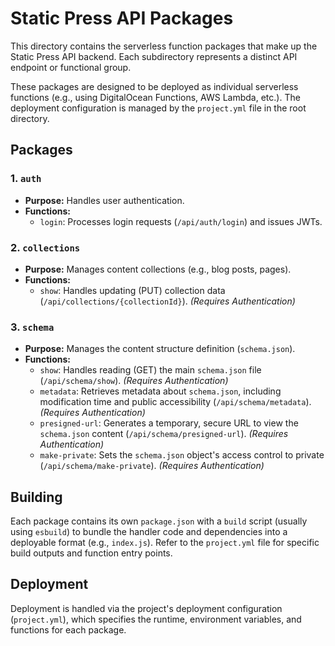 # Static Press API Packages

This directory contains the serverless function packages that make up the Static Press API backend. Each subdirectory represents a distinct API endpoint or functional group.

These packages are designed to be deployed as individual serverless functions (e.g., using DigitalOcean Functions, AWS Lambda, etc.). The deployment configuration is managed by the `project.yml` file in the root directory.

## Packages

### 1. `auth`

-   **Purpose:** Handles user authentication.
-   **Functions:**
    -   `login`: Processes login requests (`/api/auth/login`) and issues JWTs.

### 2. `collections`

-   **Purpose:** Manages content collections (e.g., blog posts, pages).
-   **Functions:**
    -   `show`: Handles updating (PUT) collection data (`/api/collections/{collectionId}`). *(Requires Authentication)*

### 3. `schema`

-   **Purpose:** Manages the content structure definition (`schema.json`).
-   **Functions:**
    -   `show`: Handles reading (GET) the main `schema.json` file (`/api/schema/show`). *(Requires Authentication)*
    -   `metadata`: Retrieves metadata about `schema.json`, including modification time and public accessibility (`/api/schema/metadata`). *(Requires Authentication)*
    -   `presigned-url`: Generates a temporary, secure URL to view the `schema.json` content (`/api/schema/presigned-url`). *(Requires Authentication)*
    -   `make-private`: Sets the `schema.json` object's access control to private (`/api/schema/make-private`). *(Requires Authentication)*

## Building

Each package contains its own `package.json` with a `build` script (usually using `esbuild`) to bundle the handler code and dependencies into a deployable format (e.g., `index.js`). Refer to the `project.yml` file for specific build outputs and function entry points.

## Deployment

Deployment is handled via the project's deployment configuration (`project.yml`), which specifies the runtime, environment variables, and functions for each package.
